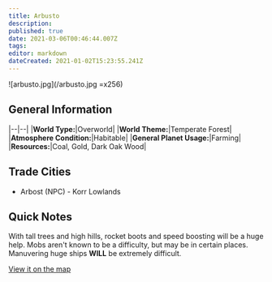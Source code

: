 ```yaml
---
title: Arbusto
description: 
published: true
date: 2021-03-06T00:46:44.007Z
tags: 
editor: markdown
dateCreated: 2021-01-02T15:23:55.241Z
---
```


![arbusto.jpg](/arbusto.jpg =x256)

## General Information

|--|--|
|**World Type:**|Overworld|
|**World Theme:**|Temperate Forest|
|**Atmosphere Condition:**|Habitable|
|**General Planet Usage:**|Farming|
|**Resources:**|Coal, Gold, Dark Oak Wood|

## Trade Cities
- Arbost (NPC) - Korr Lowlands

## Quick Notes

With tall trees and high hills, rocket boots and speed boosting will be a huge help. Mobs aren't known to be a difficulty, but may be in certain places. Manuvering huge ships **WILL** be extremely difficult.

[View it on the map](https://dynmap.starlegacy.net/?worldname=Arbusto)
